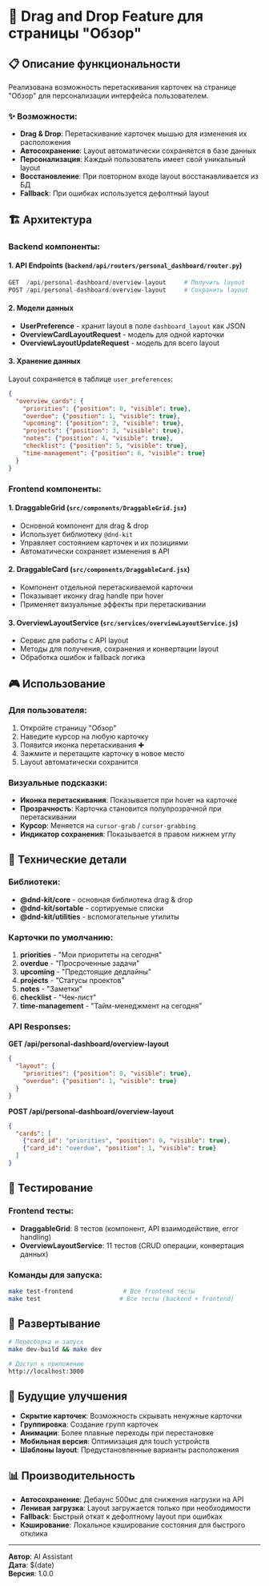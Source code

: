 # 🎯 Drag and Drop Feature для страницы "Обзор"

## 📋 Описание функциональности

Реализована возможность перетаскивания карточек на странице "Обзор" для персонализации интерфейса пользователем.

### ✨ Возможности:
- **Drag & Drop**: Перетаскивание карточек мышью для изменения их расположения
- **Автосохранение**: Layout автоматически сохраняется в базе данных
- **Персонализация**: Каждый пользователь имеет свой уникальный layout
- **Восстановление**: При повторном входе layout восстанавливается из БД
- **Fallback**: При ошибках используется дефолтный layout

## 🏗️ Архитектура

### Backend компоненты:

#### 1. **API Endpoints** (`backend/api/routers/personal_dashboard/router.py`)
```python
GET  /api/personal-dashboard/overview-layout     # Получить layout
POST /api/personal-dashboard/overview-layout     # Сохранить layout
```

#### 2. **Модели данных**
- **UserPreference** - хранит layout в поле `dashboard_layout` как JSON
- **OverviewCardLayoutRequest** - модель для одной карточки
- **OverviewLayoutUpdateRequest** - модель для всего layout

#### 3. **Хранение данных**
Layout сохраняется в таблице `user_preferences`:
```json
{
  "overview_cards": {
    "priorities": {"position": 0, "visible": true},
    "overdue": {"position": 1, "visible": true},
    "upcoming": {"position": 2, "visible": true},
    "projects": {"position": 3, "visible": true},
    "notes": {"position": 4, "visible": true},
    "checklist": {"position": 5, "visible": true},
    "time-management": {"position": 6, "visible": true}
  }
}
```

### Frontend компоненты:

#### 1. **DraggableGrid** (`src/components/DraggableGrid.jsx`)
- Основной компонент для drag & drop
- Использует библиотеку `@dnd-kit`
- Управляет состоянием карточек и их позициями
- Автоматически сохраняет изменения в API

#### 2. **DraggableCard** (`src/components/DraggableCard.jsx`)
- Компонент отдельной перетаскиваемой карточки
- Показывает иконку drag handle при hover
- Применяет визуальные эффекты при перетаскивании

#### 3. **OverviewLayoutService** (`src/services/overviewLayoutService.js`)
- Сервис для работы с API layout
- Методы для получения, сохранения и конвертации layout
- Обработка ошибок и fallback логика

## 🎮 Использование

### Для пользователя:
1. Откройте страницу "Обзор"
2. Наведите курсор на любую карточку
3. Появится иконка перетаскивания ✚
4. Зажмите и перетащите карточку в новое место
5. Layout автоматически сохранится

### Визуальные подсказки:
- **Иконка перетаскивания**: Показывается при hover на карточке
- **Прозрачность**: Карточка становится полупрозрачной при перетаскивании
- **Курсор**: Меняется на `cursor-grab` / `cursor-grabbing`
- **Индикатор сохранения**: Показывается в правом нижнем углу

## 🔧 Технические детали

### Библиотеки:
- **@dnd-kit/core** - основная библиотека drag & drop
- **@dnd-kit/sortable** - сортируемые списки
- **@dnd-kit/utilities** - вспомогательные утилиты

### Карточки по умолчанию:
1. **priorities** - "Мои приоритеты на сегодня"
2. **overdue** - "Просроченные задачи" 
3. **upcoming** - "Предстоящие дедлайны"
4. **projects** - "Статусы проектов"
5. **notes** - "Заметки"
6. **checklist** - "Чек-лист"
7. **time-management** - "Тайм-менеджмент на сегодня"

### API Responses:

**GET /api/personal-dashboard/overview-layout**
```json
{
  "layout": {
    "priorities": {"position": 0, "visible": true},
    "overdue": {"position": 1, "visible": true}
  }
}
```

**POST /api/personal-dashboard/overview-layout**
```json
{
  "cards": [
    {"card_id": "priorities", "position": 0, "visible": true},
    {"card_id": "overdue", "position": 1, "visible": true}
  ]
}
```

## 🧪 Тестирование

### Frontend тесты:
- **DraggableGrid**: 8 тестов (компонент, API взаимодействие, error handling)
- **OverviewLayoutService**: 11 тестов (CRUD операции, конвертация данных)

### Команды для запуска:
```bash
make test-frontend              # Все frontend тесты
make test                      # Все тесты (backend + frontend)
```

## 🚀 Развертывание

```bash
# Пересборка и запуск
make dev-build && make dev

# Доступ к приложению
http://localhost:3000
```

## 🔮 Будущие улучшения

- **Скрытие карточек**: Возможность скрывать ненужные карточки
- **Группировка**: Создание групп карточек
- **Анимации**: Более плавные переходы при перестановке
- **Мобильная версия**: Оптимизация для touch устройств
- **Шаблоны layout**: Предустановленные варианты расположения

## 📊 Производительность

- **Автосохранение**: Дебаунс 500мс для снижения нагрузки на API
- **Ленивая загрузка**: Layout загружается только при необходимости  
- **Fallback**: Быстрый откат к дефолтному layout при ошибках
- **Кэширование**: Локальное кэширование состояния для быстрого отклика

---

**Автор**: AI Assistant  
**Дата**: $(date)  
**Версия**: 1.0.0
